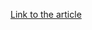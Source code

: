 [Link to the article](https://researchcenter.paloaltonetworks.com/2016/09/unit42-sofacys-komplex-os-x-trojan/)
